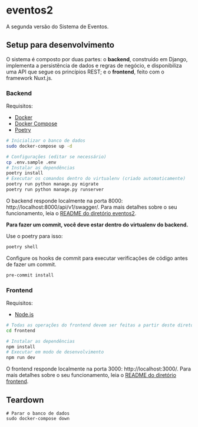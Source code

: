 # eventos2

A segunda versão do Sistema de Eventos.

## Setup para desenvolvimento

O sistema é composto por duas partes: o **backend**, construído em Django, implementa a persistência de dados e regras de negócio, e disponibiliza uma API que segue os princípios REST; e o **frontend**, feito com o framework Nuxt.js.

### Backend

Requisitos:

* [Docker](https://docs.docker.com/install/linux/docker-ce/ubuntu/)
* [Docker Compose](https://docs.docker.com/compose/install/)
* [Poetry](https://poetry.eustace.io/docs/)

```sh
# Inicializar o banco de dados
sudo docker-compose up -d

# Configurações (editar se necessário)
cp .env.sample .env
# Instalar as dependências
poetry install
# Executar os comandos dentro do virtualenv (criado automaticamente)
poetry run python manage.py migrate
poetry run python manage.py runserver
```

O backend responde localmente na porta 8000: http://localhost:8000/api/v1/swagger/. Para mais detalhes sobre o seu funcionamento, leia o [README do diretório eventos2](eventos2/README.md).

**Para fazer um commit, você deve estar dentro do virtualenv do backend.**

Use o poetry para isso:
```sh
poetry shell
```

Configure os hooks de commit para executar verificações de código antes de fazer um commit.

```sh
pre-commit install
```

### Frontend

Requisitos:

* [Node.js](https://nodejs.org/)

```sh
# Todas as operações do frontend devem ser feitas a partir deste diretório
cd frontend

# Instalar as dependências
npm install
# Executar em modo de desenvolvimento
npm run dev
```

O frontend responde localmente na porta 3000: http://localhost:3000/. Para mais detalhes sobre o seu funcionamento, leia o [README do diretório frontend](frontend/README.md).

## Teardown

```
# Parar o banco de dados
sudo docker-compose down
```
